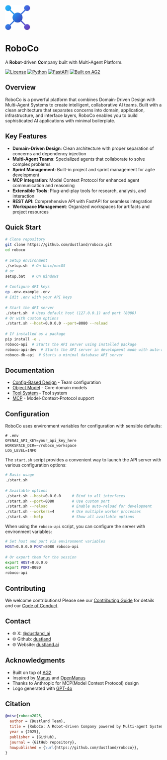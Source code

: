 <img src="./assets/logo.png" alt="logo" width="80px" height="80px">

# RoboCo

A **Robo**t-driven **Co**mpany built with Multi-Agent Platform.

[![License](https://img.shields.io/badge/License-MIT-blue.svg)](LICENSE)
[![Python](https://img.shields.io/badge/Python-3.10+-blue?logo=python&logoColor=white)](https://www.python.org/)
[![FastAPI](https://img.shields.io/badge/FastAPI-0.100.0+-00a393?logo=fastapi&logoColor=white)](https://fastapi.tiangolo.com/)
[![Built on AG2](https://img.shields.io/badge/Built%20on-AG2-orange)](https://github.com/ag2ai/ag2)

## Overview

RoboCo is a powerful platform that combines Domain-Driven Design with Multi-Agent Systems to create intelligent, collaborative AI teams. Built with a clean architecture that separates concerns into domain, application, infrastructure, and interface layers, RoboCo enables you to build sophisticated AI applications with minimal boilerplate.

## Key Features

- **Domain-Driven Design**: Clean architecture with proper separation of concerns and dependency injection
- **Multi-Agent Teams**: Specialized agents that collaborate to solve complex problems
- **Sprint Management**: Built-in project and sprint management for agile development
- **MCP Integration**: Model Context Protocol for enhanced agent communication and reasoning
- **Extensible Tools**: Plug-and-play tools for research, analysis, and interaction
- **REST API**: Comprehensive API with FastAPI for seamless integration
- **Workspace Management**: Organized workspaces for artifacts and project resources

## Quick Start

```bash
# Clone repository
git clone https://github.com/dustland/roboco.git
cd roboco

# Setup environment
./setup.sh  # On Unix/macOS
# or
setup.bat   # On Windows

# Configure API keys
cp .env.example .env
# Edit .env with your API keys

# Start the API server
./start.sh  # Uses default host (127.0.0.1) and port (8000)
# Or with custom options
./start.sh --host=0.0.0.0 --port=8080 --reload

# If installed as a package
pip install -e .
roboco-api  # Starts the API server using installed package
roboco-api-dev  # Starts the API server in development mode with auto-reload
roboco-db-api  # Starts a minimal database API server
```

## Documentation

- [Config-Based Design](docs/config_based_design.md) - Team configuration
- [Object Model](docs/object_model.md) - Core domain models
- [Tool System](docs/tool.md) - Tool system
- [MCP](docs/mcp.md) - Model-Context-Protocol support

## Configuration

RoboCo uses environment variables for configuration with sensible defaults:

```
# .env
OPENAI_API_KEY=your_api_key_here
WORKSPACE_DIR=~/roboco_workspace
LOG_LEVEL=INFO
```

The `start.sh` script provides a convenient way to launch the API server with various configuration options:

```bash
# Basic usage
./start.sh

# Available options
./start.sh --host=0.0.0.0     # Bind to all interfaces
./start.sh --port=8080        # Use custom port
./start.sh --reload           # Enable auto-reload for development
./start.sh --workers=4        # Use multiple worker processes
./start.sh --help             # Show all available options
```

When using the `roboco-api` script, you can configure the server with environment variables:

```bash
# Set host and port via environment variables
HOST=0.0.0.0 PORT=8080 roboco-api

# Or export them for the session
export HOST=0.0.0.0
export PORT=8080
roboco-api
```

## Contributing

We welcome contributions! Please see our [Contributing Guide](CONTRIBUTING.md) for details and our [Code of Conduct](CODE_OF_CONDUCT.md).

## Contact

- 🌐 X: [@dustland_ai](https://twitter.com/dustland_ai)
- 🌐 Github: [dustland](https//github.com/dustland)
- 🌐 Website: [dustland.ai](https://dustland.ai)

## Acknowledgments

- Built on top of [AG2](https://github.com/ag2ai/ag2)
- Inspired by [Manus](https://manus.im/) and [OpenManus](https://github.com/mannaandpoem/OpenManus/)
- Thanks to Anthropic for MCP(Model Context Protocol) design
- Logo generated with [GPT-4o](https://chatgpt.com)

## Citation

```bibtex
@misc{roboco2025,
  author = {Dustland Team},
  title = {RoboCo: A Robot-driven Company powered by Multi-agent System},
  year = {2025},
  publisher = {GitHub},
  journal = {GitHub repository},
  howpublished = {\url{https://github.com/dustland/roboco}},
}
```
